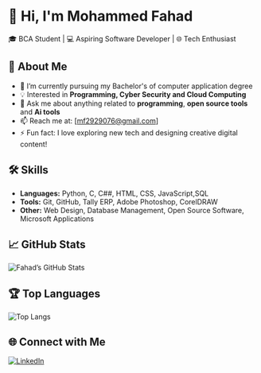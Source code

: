 # 👋 Hi, I'm Mohammed Fahad  

🎓 BCA Student | 💻 Aspiring Software Developer | 🌐 Tech Enthusiast  

## 🚀 About Me
- 🌱 I’m currently pursuing my Bachelor's of computer application degree 
- 💡 Interested in **Programming, Cyber Security and Cloud Computing**  
- 💬 Ask me about anything related to **programming**, **open source tools** and **Ai tools**  
- 📫 Reach me at: [mf2929076@gmail.com]  
- ⚡ Fun fact: I love exploring new tech and designing creative digital content!

## 🛠️ Skills
- **Languages:** Python, C, C##, HTML, CSS, JavaScript,SQL  
- **Tools:** Git, GitHub, Tally ERP, Adobe Photoshop, CorelDRAW  
- **Other:** Web Design, Database Management, Open Source Software, Microsoft Applications

## 📈 GitHub Stats
![Fahad’s GitHub Stats](https://github-readme-stats.vercel.app/api?username=mohammedfahad&show_icons=true&theme=tokyonight)

## 🏆 Top Languages
![Top Langs](https://github-readme-stats.vercel.app/api/top-langs/?username=mohammedfahad&layout=compact&theme=tokyonight)

## 🌐 Connect with Me
[![LinkedIn](https://img.shields.io/badge/LinkedIn-blue?logo=linkedin&logoColor=white)](https://www.linkedin.com/in/mohammedfahad786)  

